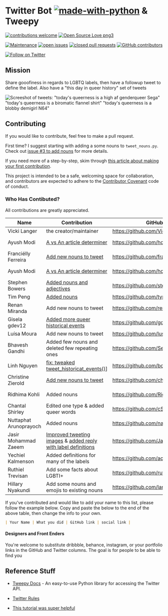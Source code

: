 # Twitter Bot [![made-with-python](https://img.shields.io/badge/Made%20with-Python-1f425f.svg)](https://www.python.org/) & Tweepy

[![contributions welcome](https://img.shields.io/badge/contributions-welcome-brightgreen.svg)](https://github.com/VickiLanger/Queer-of-the-day-bot/fork)
[![Open Source Love png3](https://badges.frapsoft.com/os/v3/open-source.png?v=103)](https://github.com/ellerbrock/open-source-badges/)

[![Maintenance](https://img.shields.io/badge/Maintained%3F-yes-green.svg)](https://GitHub.com/VickiLanger/Queer-of-the-day-bot/graphs/commit-activity)
[![open issues](https://img.shields.io/github/issues/VickiLanger/Queer-of-the-day-bot.svg)](https://github.com/VickiLanger/Queer-of-the-day-bot/issues?q=is%3Aopen+is%3Aissue)
[![closed pull requests](https://img.shields.io/github/issues-pr-closed/VickiLanger/Queer-of-the-day-bot.svg)](https://github.com/VickiLanger/Queer-of-the-day-bot/pulls?q=is%3Apr+is%3Aclosed)
[![GitHub contributors](https://img.shields.io/github/contributors/VickiLanger/Queer-of-the-day-bot.svg)](https://GitHub.com/VickiLanger/Queer-of-the-day-bot/graphs/contributors/)

[![Follow on Twitter](https://img.shields.io/twitter/follow/LGBTQotd?label=Follow&style=social)](https://twitter.com/LGBTQotd)

## Mission

Share gooofiness in regards to LGBTQ labels, then have a followup tweet to define the label. Also have a "this day in queer history" set of tweets

![Screeshot of tweets: "today's queerness is a high af genderqueer Sega" "today's queerness is a biromatic flannel shirt" "today's queerness is a blobby demigirl N64"](https://repository-images.githubusercontent.com/294564715/007d7100-f804-11ea-88b4-d5cc00092fcb)

## Contributing

If you would like to contribute, feel free to make a pull request.

First time? I suggest starting with adding a some nouns to `tweet_nouns.py`. Check out [issue #3 to add nouns](https://github.com/VickiLanger/Queer-of-the-day-bot/issues/3) for more details.

If you need more of a step-by-step, skim through [this article about making your first contribution](https://dev.to/vickilanger/open-up-to-open-source-contributing-5hla).

This project is intended to be a safe, welcoming space for collaboration, and contributors are expected to adhere to the [Contributor Covenant](http://contributor-covenant.org/) code of conduct.

### Who Has Contibuted?

All contributions are greatly appreciated.

| Name                   | Contribution                                                                                                                                                                                  | GitHub                                | Twitter                                                  |
| ---------------------- | --------------------------------------------------------------------------------------------------------------------------------------------------------------------------------------------- | ------------------------------------- | -------------------------------------------------------- |
| Vicki Langer           | the creator/maintainer                                                                                                                                                                        | https://github.com/VickiLanger        | https://twitter.com/Vicki_Langer                         |
| Ayush Modi             | [A vs An article determiner](https://github.com/VickiLanger/Queer-of-the-day-bot/pull/9)                                                                                                      | https://github.com/hot9cups           | https://www.linkedin.com/in/ayush-modi-17012000/         |
| Franciélly Ferreira    | [Add new nouns to tweet](https://github.com/VickiLanger/Queer-of-the-day-bot/pull/10)                                                                                                         | https://github.com/franciellyferreira | https://www.linkedin.com/in/franciellyferreira/          |
| Ayush Modi             | [A vs An article determiner](https://github.com/VickiLanger/Queer-of-the-day-bot/pull/9)                                                                                                      | https://github.com/hot9cups           | https://www.linkedin.com/in/ayush-modi-17012000          |
| Stephen Bowers         | [Added nouns and adjectives](https://github.com/VickiLanger/Queer-of-the-day-bot/pull/11)                                                                                                     | https://github.com/stephenbowers      | thatstephenbowers.com                                    |
| Tim Peng               | [Added nouns](https://github.com/VickiLanger/Queer-of-the-day-bot/pull/13)                                                                                                                    | https://github.com/typg93             |                                                          |
| Renan Miranda          | Add new nouns to tweet                                                                                                                                                                        | https://github.com/renanlmiranda      | https://www.linkedin.com/in/renanlmiranda/               |
| Gisela gdev12          | [Added more queer historical events](https://github.com/VickiLanger/Queer-of-the-day-bot/pull/49)                                                                                             | https://github.com/gdev12             | https://twitter.com/giss1212                             |
| Luísa Moura            | Add new nouns to tweet                                                                                                                                                                        | https://github.com/lusmoura           | https://www.linkedin.com/in/lusmoura                     |
| Bhavesh Gandhi         | Added few nouns and deleted few repeating ones                                                                                                                                                | https://github.com/SeekerHub          |                                                          |
| Linh Nguyen            | [fix: tweaked tweet_historicat_events()](https://github.com/VickiLanger/Queer-of-the-day-bot/pull/47)]                                                                                        | https://github.com/bobsany16          | linhnguyen.dev                                           |
| Christine Zierold      | [Add new nouns to tweet](https://github.com/VickiLanger/Queer-of-the-day-bot/pull/64)                                                                                                         | https://github.com/chriszie           | https://www.linkedin.com/in/chriszie/                    |
| Ridhima Kohli          | Added nouns                                                                                                                                                                                   | https://github.com/RidhimaKohli       | https://www.linkedin.com/in/ridhima-kohli-127642190      |
| Chantal Shirley        | Edited one type & added queer words                                                                                                                                                           | https://github.com/cShirley14         | https://www.linkedin.com/in/chantal-shirley-dartmouth14/ |
| Nuttaphat Arunoprayoch | Added nouns                                                                                                                                                                                   | https://github.com/nat236919          | https://twitter.com/nat236919                            |
| Jasir Mohammad Zaeem   | [Improved tweeting images](https://github.com/VickiLanger/LGBTQ-of-the-day-bot/pull/100) & [added reply with label definitions](https://github.com/VickiLanger/LGBTQ-of-the-day-bot/pull/101) | https://github.com/JasirZaeem         | https://zaeem.dev                                        |
| Yechiel Kalmenson      | Added definitions for many of the labels                                                                                                                                                      | https://github.com/achasveachas       | [@YechielK](https://twitter.com/yechielk)                |
| Ruthiel Trevisan       | Add some facts about LGBTI+                                                                                                                                                                   | https://github.com/ruthiel            | https://twitter.com/tofucru                              |
| Hillary Nyakundi       | Add some nouns and emojis to existing nouns                                                                                                                                                   | https://github.com/larymak            | https://twitter.com/larymak1                             |

If you've contributed and would like to add your name to this list, please follow the example below. Copy and paste the below to the end of the above table, then change the info to your own.

```markdown
| Your Name | What you did | GitHub link | social link |
```

#### Designers and Front Enders

You're welcome to substitute dribbble, behance, instagram, or your portfolio links in the GitHub and Twitter columns. The goal is for people to be able to find you

## Reference Stuff

- [Tweepy Docs](http://www.tweepy.org/) - An easy-to-use Python library for accessing the Twitter API.

- [Twitter Rules](https://support.twitter.com/articles/76915)

- [This tutorial was super helpful](https://dev.to/emcain/how-to-set-up-a-twitter-bot-with-python-and-heroku-1n39)
